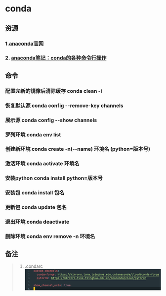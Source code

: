 # conda
## 资源
### 1.[anaconda官网](https://www.anaconda.com/)
### 2. [anaconda笔记：conda的各种命令行操作](https://gsy00517.github.io/anaconda20190913231748/)

## 命令
### 配置完新的镜像后清除缓存 conda clean -i
### 恢复默认源 conda config --remove-key channels
### 展示源 conda config --show channels
### 罗列环境 conda env list
### 创建新环境 conda create -n(--name) 环境名 (python=版本号)
### 激活环境 conda activate 环境名
### 安装python conda install python=版本号
### 安装包 conda install 包名
### 更新包 conda update 包名
### 退出环境 conda deactivate
### 删除环境 conda env remove -n 环境名

## 备注
> 1. .condarc
![alt text](image.png)
